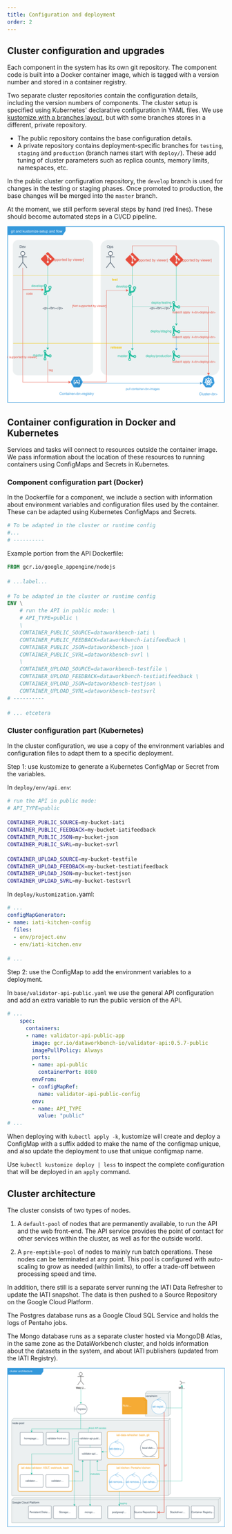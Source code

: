 ```yaml
---
title: Configuration and deployment
order: 2
---
```


## Cluster configuration and upgrades

Each component in the system has its own git repository. The component code is built into a Docker container image, which is tagged with a version number and stored in a container registry.

Two separate cluster repositories contain the configuration details, including the version numbers of components. The cluster setup is specified using Kubernetes' declarative configuration in YAML files. We use [kustomize with a branches layout](https://kubectl.docs.kubernetes.io/pages/app_composition_and_deployment/structure_branches.html), but with some branches stores in a different, private repository.

* The public repository contains the base configuration details.
* A private repository contains deployment-specific branches for `testing`, `staging` and `production` (branch names start with `deploy/`). These add tuning of cluster parameters such as replica counts, memory limits, namespaces, etc.

In the public cluster configuration repository, the `develop` branch is used for changes in the testing or staging phases. Once promoted to production, the base changes will be merged into the `master` branch.

At the moment, we still perform several steps by hand (red lines). These should become automated steps in a CI/CD pipeline.

![](gitops-current.drawio.svg)

## Container configuration in Docker and Kubernetes

Services and tasks will connect to resources outside the container image. We pass information about the location of these resources to running containers using ConfigMaps and Secrets in Kubernetes.

### Component configuration part (Docker)

In the Dockerfile for a component, we include a section with information about environment variables and configuration files used by the container. These can be adapted using Kubernetes ConfigMaps and Secrets.

```dockerfile
# To be adapted in the cluster or runtime config
#...
# ----------
```

Example portion from the API Dockerfile:

```dockerfile
FROM gcr.io/google_appengine/nodejs

# ...label...

# To be adapted in the cluster or runtime config
ENV \
    # run the API in public mode: \
    # API_TYPE=public \
    \
    CONTAINER_PUBLIC_SOURCE=dataworkbench-iati \
    CONTAINER_PUBLIC_FEEDBACK=dataworkbench-iatifeedback \
    CONTAINER_PUBLIC_JSON=dataworkbench-json \
    CONTAINER_PUBLIC_SVRL=dataworkbench-svrl \
    \
    CONTAINER_UPLOAD_SOURCE=dataworkbench-testfile \
    CONTAINER_UPLOAD_FEEDBACK=dataworkbench-testiatifeedback \
    CONTAINER_UPLOAD_JSON=dataworkbench-testjson \
    CONTAINER_UPLOAD_SVRL=dataworkbench-testsvrl
# ----------

# ... etcetera
```

### Cluster configuration part (Kubernetes)

In the cluster configuration, we use a copy of the environment variables and configuration files to adapt them to a specific deployment.

Step 1: use kustomize to generate a Kubernetes ConfigMap or Secret from the variables.

In `deploy/env/api.env`:

```bash
# run the API in public mode:
# API_TYPE=public

CONTAINER_PUBLIC_SOURCE=my-bucket-iati
CONTAINER_PUBLIC_FEEDBACK=my-bucket-iatifeedback
CONTAINER_PUBLIC_JSON=my-bucket-json
CONTAINER_PUBLIC_SVRL=my-bucket-svrl

CONTAINER_UPLOAD_SOURCE=my-bucket-testfile
CONTAINER_UPLOAD_FEEDBACK=my-bucket-testiatifeedback
CONTAINER_UPLOAD_JSON=my-bucket-testjson
CONTAINER_UPLOAD_SVRL=my-bucket-testsvrl
```

In `deploy/kustomization.`yaml:

```yaml
# ...
configMapGenerator:
- name: iati-kitchen-config
  files:
  - env/project.env
  - env/iati-kitchen.env

# ...
```

Step 2: use the ConfigMap to add the environment variables to a deployment.

In `base/validator-api-public.yaml` we use the general API configuration and add an extra variable to run the public version of the API.

```yaml
# ...
    spec:
      containers:
      - name: validator-api-public-app
        image: gcr.io/dataworkbench-io/validator-api:0.5.7-public
        imagePullPolicy: Always
        ports:
        - name: api-public
          containerPort: 8080
        envFrom:
        - configMapRef:
          name: validator-api-public-config
        env:
        - name: API_TYPE
          value: "public"
# ...
```

When deploying with `kubectl apply -k`, kustomize will create and deploy a ConfigMap with a suffix added to make the name of the configmap unique, and also update the deployment to use that unique configmap name.

Use `kubectl kustomize deploy | less` to inspect the complete configuration that will be deployed in an `apply` command.

## Cluster architecture

The cluster consists of two types of nodes.

1. A `default-pool` of nodes that are permanently available, to run the API and the web front-end. The API service provides the point of contact for other services within the cluster, as well as for the outside world.

2. A `pre-emptible-pool` of nodes to mainly run batch operations. These nodes can be terminated at any point. This pool is configured with auto-scaling to grow as needed (within limits), to offer a trade-off between processing speed and time.

In addition, there still is a separate server running the IATI Data Refresher to update the IATI snapshot. The data is then pushed to a Source Repository on the Google Cloud Platform.

The Postgres database runs as a Google Cloud SQL Service and holds the logs of Pentaho jobs.

The Mongo database runs as a separate cluster hosted via MongoDB Atlas, in the same zone as the DataWorkbench cluster, and holds information about the datasets in the system, and about IATI publishers (updated from the IATI Registry).

![](./deployment-overview.drawio.svg)

